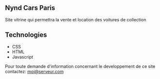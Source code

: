 ## Nynd Cars Paris

 Site vitrine qui permettra la vente et location des voitures de collection 

## Technologies

- CSS
- HTML
- Javascript

Pour toute demande d'information concernant le developpement de ce site contactez: [moi@serveur.com](mailto:moi@monserveur.com)
